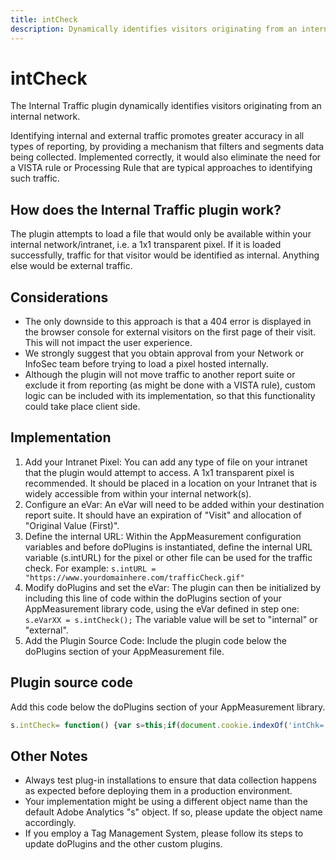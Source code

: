```yaml
---
title: intCheck
description: Dynamically identifies visitors originating from an internal network.
---
```


# intCheck

The Internal Traffic plugin dynamically identifies visitors originating from an internal network.

Identifying internal and external traffic promotes greater accuracy in all types of reporting, by providing a mechanism that filters and segments data being collected. Implemented correctly, it would also eliminate the need for a VISTA rule or Processing Rule that are typical approaches to identifying such traffic.

## How does the Internal Traffic plugin work?

The plugin attempts to load a file that would only be available within your internal network/intranet, i.e. a 1x1 transparent pixel. If it is loaded successfully, traffic for that visitor would be identified as internal. Anything else would be external traffic.

## Considerations

* The only downside to this approach is that a 404 error is displayed in the browser console for external visitors on the first page of their visit. This will not impact the user experience.
* We strongly suggest that you obtain approval from your Network or InfoSec team before trying to load a pixel hosted internally.
* Although the plugin will not move traffic to another report suite or exclude it from reporting (as might be done with a VISTA rule), custom logic can be included with its implementation, so that this functionality could take place client side.

## Implementation

1. Add your Intranet Pixel: You can add any type of file on your intranet that the plugin would attempt to access. A 1x1 transparent pixel is recommended. It should be placed in a location on your Intranet that is widely accessible from within your internal network(s).
1. Configure an eVar: An eVar will need to be added within your destination report suite. It should have an expiration of "Visit" and allocation of "Original Value (First)".
1. Define the internal URL: Within the AppMeasurement configuration variables and before doPlugins is instantiated, define the internal URL variable (s.intURL) for the pixel or other file can be used for the traffic check. For example: `s.intURL = "https://www.yourdomainhere.com/trafficCheck.gif"`
1. Modify doPlugins and set the eVar: The plugin can then be initialized by including this line of code within the doPlugins section of your AppMeasurement library code, using the eVar defined in step one: `s.eVarXX = s.intCheck();`
The variable value will be set to "internal" or "external".
1. Add the Plugin Source Code: Include the plugin code below the doPlugins section of your AppMeasurement file.

## Plugin source code

Add this code below the doPlugins section of your AppMeasurement library.

```JavaScript
s.intCheck= function() {var s=this;if(document.cookie.indexOf('intChk=')==-1){try{document.cookie='intChk=1';var x=new XMLHttpRequest(),y;x.open('GET',s.intUrl,false);x.send();if(x.status===200&&x.statusText==='OK'){y='internal';}}catch(e){y='external'}finally{return y}}};
```

## Other Notes

* Always test plug-in installations to ensure that data collection happens as expected before deploying them in a production environment.
* Your implementation might be using a different object name than the default Adobe Analytics "s" object. If so, please update the object name accordingly.
* If you employ a Tag Management System, please follow its steps to update doPlugins and the other custom plugins.
